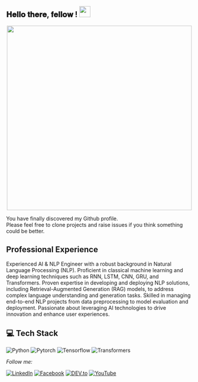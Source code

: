 <h2> 𝐇𝐞𝐥𝐥𝐨 𝐭𝐡𝐞𝐫𝐞, 𝐟𝐞𝐥𝐥𝐨𝐰 <Robots/>! <img src="https://media4.giphy.com/media/v1.Y2lkPTc5MGI3NjExcW1qczJiM2owMjc1bW9tMWEwcjJ3cWdwaDlmOW1jNGZjaHJ1cTkzZSZlcD12MV9pbnRlcm5hbF9naWZfYnlfaWQmY3Q9Zw/Rlwz4m0aHgXH13jyrE/giphy.webp" width="30px"></h2>

<div align="center" width="50">

<p align="center">
  <img src="https://github.com/Momen2410/img/blob/main/WelcometoMomensGitHub1-ezgif.com-resize.gif" width="500"/>
</p>

</div>

You have finally discovered my Github profile. <br>
Please feel free to clone projects and raise issues if you think something could be better.


<div style="direction: ltr; text-align: left;">
  <h2><strong>Professional Experience</strong></h2>
  <p>
    Experienced AI & NLP Engineer with a robust background in Natural Language Processing (NLP). Proficient in classical machine learning and deep learning   
    techniques such as RNN, LSTM, CNN, GRU, and Transformers. Proven expertise in developing and deploying NLP solutions, including Retrieval-Augmented Generation 
    (RAG) models, to address complex language understanding and generation tasks. Skilled in managing end-to-end NLP projects from data preprocessing to model 
    evaluation and deployment. Passionate about leveraging AI technologies to drive innovation and enhance user experiences.
  </p>
</div>

<h2>💻 Tech Stack</h2>

![Python](https://img.shields.io/badge/-Python-333333?style=flat&logo=python)
![Pytorch](https://img.shields.io/badge/-PyTorch-EE4C2C?style=flat&logo=pytorch&logoColor=white)
![Tensorflow](https://img.shields.io/badge/-TensorFlow-FF6F00?style=flat&logo=tensorflow&logoColor=white)
![Transformers](https://img.shields.io/badge/-Huggingface-yellow?style=flat&logo=huggingface)




<i>Follow me:</i><br>

<a href="https://www.linkedin.com/in/momen-walied-635146235/" target="_blank"><img src="https://img.shields.io/badge/LinkedIn-%230077B5.svg?&style=flat-square&logo=linkedin&logoColor=white" alt="LinkedIn"></a>
<a href="https://www.facebook.com/profile.php?id=100070366487079" target="_blank"><img src="https://img.shields.io/badge/Facebook-%231877F2.svg?&style=flat-square&logo=facebook&logoColor=white" alt="Facebook"></a>
<a href="https://dev.to/momen_walied" target="_blank"><img src="https://img.shields.io/badge/DEV-%230A0A0A.svg?&style=flat-square&logo=DEV.to&logoColor=white" alt="DEV.to"></a>
<a href="https://www.youtube.com/@Momen-Walied/" target="_blank"><img src="https://img.shields.io/badge/Momen--Walied-%23FF0000.svg?&style=flat-square&logo=YouTube&logoColor=white" alt="YouTube"></a>


</div>
